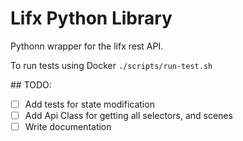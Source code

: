 # Lifx Python Library

Pythonn wrapper for the lifx rest API.

To run tests using Docker `./scripts/run-test.sh`

## TODO:
 - [ ] Add tests for state modification
 - [ ] Add Api Class for getting all selectors, and scenes
 - [ ] Write documentation
